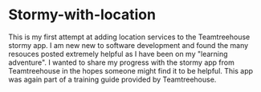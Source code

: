 # Stormy-with-location
This is my first attempt at adding location services to the Teamtreehouse stormy app.
I am new new to software development and found the many resouces posted extremely helpful as I have been on my "learning adventure".
I wanted to share my progress with the stormy app from Teamtreehouse in the hopes someone might find it to be helpful.
This app was again part of a training guide provided by Teamtreehouse.
